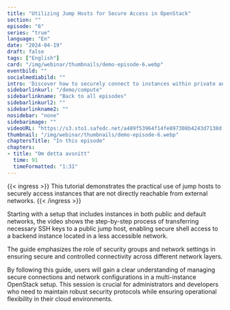 ```yaml
---
title: "Utilizing Jump Hosts for Secure Access in OpenStack"
section: ""
episode: "6"
series: "true"
language: "En"
date: "2024-04-19"
draft: false
tags: ["English"]
card: "/img/webinar/thumbnails/demo-episode-6.webp"
eventbild: ""
socialmediabild: ""
intro: 'Discover how to securely connect to instances within private and default networks using jump hosts in the OpenStack environment.'
sidebarlinkurl: "/demo/compute"
sidebarlinkname: "Back to all episodes"
sidebarlinkurl2: ""
sidebarlinkname2: ""
nosidebar: "none"
sidebarimage: ""
videoURL: "https://s3.sto1.safedc.net/a489f53964f14fe897308b4243d7138d:processedvideos/safespring-demo-episode-6-use-instance-in-public-as-jumphost/master.m3u8"
thumbnail: "/img/webinar/thumbnails/demo-episode-6.webp"
chaptersTitle: "In this episode"
chapters:
- title: "Om detta avsnitt"
  time: 91
  timeFormatted: "1:31"
---
```


{{< ingress >}}
This tutorial demonstrates the practical use of jump hosts to securely access instances that are not directly reachable from external networks.
{{< /ingress >}}

 Starting with a setup that includes instances in both public and default networks, the video shows the step-by-step process of transferring necessary SSH keys to a public jump host, enabling secure shell access to a backend instance located in a less accessible network. 

 The guide emphasizes the role of security groups and network settings in ensuring secure and controlled connectivity across different network layers. 

 By following this guide, users will gain a clear understanding of managing secure connections and network configurations in a multi-instance OpenStack setup. This session is crucial for administrators and developers who need to maintain robust security protocols while ensuring operational flexibility in their cloud environments.